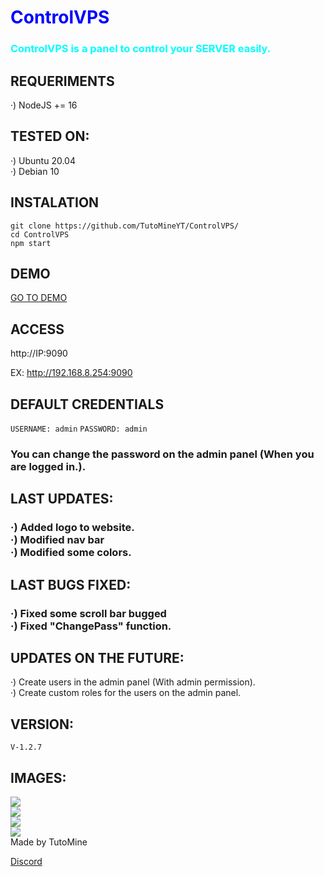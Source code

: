 <h1 style="color:blue">ControlVPS</h2>
<h3 style="color:cyan">ControlVPS is a panel to control your <b>SERVER</b> easily.</h3>

<h2> REQUERIMENTS </h2>

·) NodeJS += 16

<h2> TESTED ON: </h2>

·) Ubuntu 20.04<br>
·) Debian 10

<h2> INSTALATION </h2>

`git clone https://github.com/TutoMineYT/ControlVPS/`<br>
`cd ControlVPS`<br>
`npm start`

<h2> DEMO </h2>
<a href="https://demo.controlvps.ml">GO TO DEMO</a>
  

<h2> ACCESS </h2>

http://IP:9090

EX:
http://192.168.8.254:9090

<h2> DEFAULT CREDENTIALS </h2>

`USERNAME: admin`
`PASSWORD: admin`
<h3> You can change the password on the admin panel (When you are logged in.).</h3>

<h2> LAST UPDATES: </h2>
<h3> ·) Added logo to website.<br>·) Modified nav bar<br>·) Modified some colors.</h3>

<h2> LAST BUGS FIXED: </h2>
<h3> ·) Fixed some scroll bar bugged<br>·) Fixed "ChangePass" function.</h3>

<h2> UPDATES ON THE FUTURE: </h2>
·) Create users in the admin panel (With admin permission).<br>
·) Create custom roles for the users on the admin panel.</h3>

<h2> VERSION: </h2>

`V-1.2.7`

<h2> IMAGES: </h2>
<img src="https://cdn.discordapp.com/attachments/891335673934663730/1023326688504991754/unknown.png"><br>
<img src="https://cdn.discordapp.com/attachments/891335673934663730/1023326723967811644/unknown.png"><br>
<img src="https://cdn.discordapp.com/attachments/891335673934663730/1023326787331182642/unknown.png"><br>
<img src="https://cdn.discordapp.com/attachments/891335673934663730/1023326820180959352/unknown.png">

<br>

<footer> Made by TutoMine </footer>

<a href="https://discord.gg/78cQa495UX">Discord</a>

